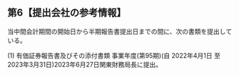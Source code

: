 ## 第6【提出会社の参考情報】

当中間会計期間の開始日から半期報告書提出日までの間に、次の書類を提出している。

(1) 有価証券報告書及びその添付書類 事業年度(第95期)(自 2022年4月1日 至 2023年3月31日)2023年6月27日関東財務局長に提出。